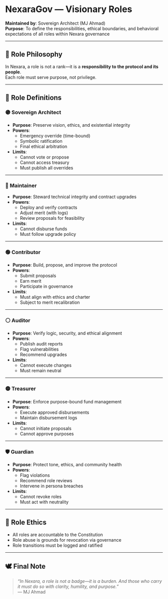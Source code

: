# NexaraGov — Visionary Roles

**Maintained by**: Sovereign Architect (MJ Ahmad)  
**Purpose**: To define the responsibilities, ethical boundaries, and behavioral expectations of all roles within Nexara governance

---

## 🧠 Role Philosophy

In Nexara, a role is not a rank—it is a **responsibility to the protocol and its people**.  
Each role must serve purpose, not privilege.

---

## 🧾 Role Definitions

### 🟣 Sovereign Architect

- **Purpose**: Preserve vision, ethics, and existential integrity
- **Powers**:
  - Emergency override (time-bound)
  - Symbolic ratification
  - Final ethical arbitration
- **Limits**:
  - Cannot vote or propose
  - Cannot access treasury
  - Must publish all overrides

---

### 🔵 Maintainer

- **Purpose**: Steward technical integrity and contract upgrades
- **Powers**:
  - Deploy and verify contracts
  - Adjust merit (with logs)
  - Review proposals for feasibility
- **Limits**:
  - Cannot disburse funds
  - Must follow upgrade policy

---

### 🟢 Contributor

- **Purpose**: Build, propose, and improve the protocol
- **Powers**:
  - Submit proposals
  - Earn merit
  - Participate in governance
- **Limits**:
  - Must align with ethics and charter
  - Subject to merit recalibration

---

### ⚪ Auditor

- **Purpose**: Verify logic, security, and ethical alignment
- **Powers**:
  - Publish audit reports
  - Flag vulnerabilities
  - Recommend upgrades
- **Limits**:
  - Cannot execute changes
  - Must remain neutral

---

### 🟡 Treasurer

- **Purpose**: Enforce purpose-bound fund management
- **Powers**:
  - Execute approved disbursements
  - Maintain disbursement logs
- **Limits**:
  - Cannot initiate proposals
  - Cannot approve purposes

---

### 🛡️ Guardian

- **Purpose**: Protect tone, ethics, and community health
- **Powers**:
  - Flag violations
  - Recommend role reviews
  - Intervene in persona breaches
- **Limits**:
  - Cannot revoke roles
  - Must act with neutrality

---

## 🧬 Role Ethics

- All roles are accountable to the Constitution
- Role abuse is grounds for revocation via governance
- Role transitions must be logged and ratified

---

## 🕊️ Final Note

> _“In Nexara, a role is not a badge—it is a burden. And those who carry it must do so with clarity, humility, and purpose.”_  
> — MJ Ahmad
